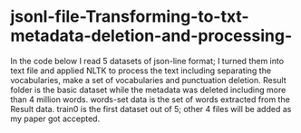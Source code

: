 # jsonl-file-Transforming-to-txt-metadata-deletion-and-processing-
In the code below I read 5 datasets of json-line format; I turned them into text file and applied NLTK to process the text including separating the vocabularies, make a set of vocabularies and punctuation deletion.
Result folder is the basic dataset while the metadata was deleted including more than 4 million words.
words-set data is the set of words extracted from the Result data.
train0 is the first dataset out of 5; other 4 files will be added as my paper got accepted.
